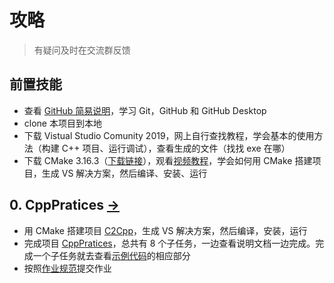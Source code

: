 # 攻略

> 有疑问及时在交流群反馈

## 前置技能

- 查看 [GitHub 简易说明](Softwares/Github.md)，学习 Git，GitHub 和 GitHub Desktop
- clone 本项目到本地
- 下载 Vistual Studio Comunity 2019，网上自行查找教程，学会基本的使用方法（构建 C++ 项目、运行调试），查看生成的文件（找找 exe 在哪）
- 下载 CMake 3.16.3（[下载链接](https://github.com/Kitware/CMake/releases/download/v3.16.3/cmake-3.16.3-win64-x64.msi)），观看[视频教程](https://www.bilibili.com/video/av85644125/)，学会如何用 CMake 搭建项目，生成 VS 解决方案，然后编译、安装、运行

## 0. CppPratices [->](Homeworks/0_CppPratices/) 

- 用 CMake 搭建项目 [C2Cpp](Homeworks/0_CppPratices/documents/1_BasicDArray/C2Cpp)，生成 VS 解决方案，然后编译，安装，运行
- 完成项目 [CppPratices](Homeworks/0_CppPratices/project/)，总共有 8 个子任务，一边查看说明文档一边完成。完成一个子任务就去查看[示例代码](Homeworks/0_CppPratices/samples)的相应部分
- 按照[作业规范](Homeworks/README.md)提交作业

